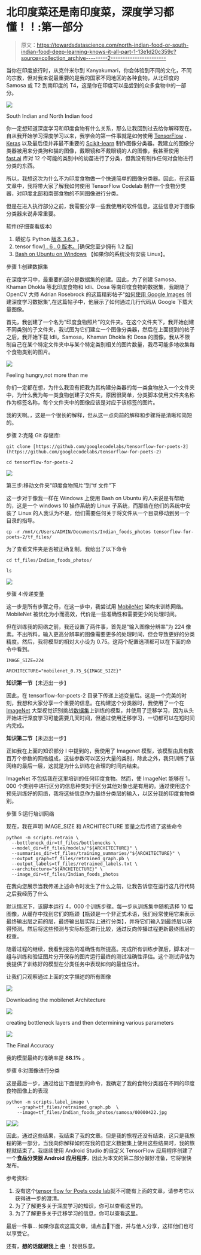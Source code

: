 # 北印度菜还是南印度菜，深度学习都懂！！:第一部分

> 原文：<https://towardsdatascience.com/north-indian-food-or-south-indian-food-deep-learning-knows-it-all-part-1-13e1d20c359c?source=collection_archive---------2----------------------->

当你在印度旅行时，从克什米尔到 Kanyakumari，你会体验到不同的文化，不同的宗教，但对我来说最重要的是我的国家不同地区的各种食物，从北印度的 Samosa 或 T2 到南印度的 T4，这是你在印度可以品尝到的众多食物中的一部分。

![](img/ebcca2219608d4c474e9690a7ae9f595.png)

South Indian and North Indian food

你一定想知道深度学习和印度食物有什么关系，那么让我回到过去给你解释现在。自从我开始学习深度学习以来，我学会的第一件事就是如何使用 [TensorFlow](https://www.tensorflow.org/) 、 [Keras](https://keras.io/) 以及最后但并非最不重要的 [Scikit-learn](http://scikit-learn.org/) 制作图像分类器。我建立的图像分类器被用来分类狗和猫的图像，戴眼镜和不戴眼镜的人的图像，我甚至使用 [fast.ai](https://github.com/fastai/fastai) 库对 12 个可能的类别中的幼苗进行了分类，但我没有制作任何对食物进行分类的东西。

所以，我想这次为什么不为印度食物做一个快速简单的图像分类器。因此，在这篇文章中，我将带大家了解我如何使用 TensorFlow Codelab 制作一个食物分类器，对印度北部和南部食物的不同图像进行分类。

但是在进入执行部分之前，我需要分享一些我使用的软件信息，这些信息对于图像分类器来说非常重要。

软件(仔细查看版本)

1.  蟒蛇与 Python [版本 3.6.3](https://anaconda.org/anaconda/python/files?version=3.6.3) 。
2.  tensor flow[1 . 6 . 0 版本。](https://www.tensorflow.org/install/)[确保您至少拥有 1.2 版]
3.  [Bash on Ubuntu on Windows](https://docs.microsoft.com/en-us/windows/wsl/install-win10) 【如果你的系统没有安装 Linux】。

步骤 1:创建数据集

在深度学习中，最重要的部分是数据集的创建。因此，为了创建 Samosa、Khaman Dhokla 等北印度食物和 Idli、Dosa 等南印度食物的数据集，我跟随了 OpenCV 大师 Adrian Rosebrock 的这篇精彩帖子"[如何使用 Google Images](https://www.pyimagesearch.com/2017/12/04/how-to-create-a-deep-learning-dataset-using-google-images/) 创建深度学习数据集",在这篇帖子中，他展示了如何通过几行代码从 Google 下载大量图像。

首先，我创建了一个名为“印度食物照片”的文件夹。在这个文件夹下，我开始创建不同类别的子文件夹，我试图为它们建立一个图像分类器，然后在上面提到的帖子之后，我开始下载 Idli，Samosa，Khaman Dhokla 和 Dosa 的图像。我从不限制自己在某个特定文件夹中与某个特定类别相关的图片数量，我尽可能多地收集每个食物类别的图片。

![](img/2bf453a66dd0843c96ab0ab45388a5bc.png)

Feeling hungry,not more than me

你们一定都在想，为什么我没有把我为其构建分类器的每一类食物放入一个文件夹中，为什么我为每一类食物创建子文件夹，原因很简单，分类脚本使用文件夹名称作为标签名称，每个文件夹中的图像应该是对应于该标签的图片。

我的天啊。，这是一个很长的解释，但从这一点向前的解释和步骤将是清晰和简短的。

步骤 2:克隆 Git 存储库:

`git clone [https://github.com/googlecodelabs/tensorflow-for-poets-2](https://github.com/googlecodelabs/tensorflow-for-poets-2)`

`cd tensorflow-for-poets-2`

![](img/1912ea16dc62a2940fd5381ea25b7483.png)

第三步:移动文件夹“印度食物照片”到“tf 文件”下

这一步对于像我一样在 Windows 上使用 Bash on Ubuntu 的人来说是有帮助的，这是一个 windows 10 操作系统的 Linux 子系统，而那些在他们的系统中安装了 Linux 的人我认为不是，他们需要任何关于将文件从一个目录移动到另一个目录的指导。

`cp -r /mnt/c/Users/ADMIN/Documents/Indian_foods_photos tensorflow-for-poets-2/tf_files/`

为了查看文件夹是否被正确复制，我给出了以下命令

`cd tf_files/Indian_foods_photos/`

`ls`

![](img/2200d1962a541a4296fc352ab88488af.png)

步骤 4:传递变量

这一步是所有步骤之母，在这一步中，我尝试用 [MobileNet](https://research.googleblog.com/2017/06/mobilenets-open-source-models-for.html) 架构来训练网络。MobileNet 被优化为小而高效，代价是一些准确性和需要更少的处理时间。

但在训练我的网络之前，我还设置了两件事，首先是“输入图像分辨率”为 224 像素。不出所料，输入更高分辨率的图像需要更多的处理时间，但会导致更好的分类精度。然后，我将模型的相对大小设为 0.75。这两个配置选项都可以在下面的命令中看到。

`IMAGE_SIZE=224`

`ARCHITECTURE="mobilenet_0.75_${IMAGE_SIZE}"`

**知识第一节**【未迈出一步】

因此，在 tensorflow-for-poets-2 目录下传递上述变量后。这是一个完美的时刻，我想和大家分享一个重要的信息。在构建这个分类器时，我使用了一个在 [ImageNet](http://image-net.org/) 大型视觉识别挑战[数据集](http://www.image-net.org/challenges/LSVRC/2012/)上训练的模型，并使用了迁移学习，因为从头开始进行深度学习可能需要几天时间，但通过使用迁移学习，一切都可以在短时间内完成。

**知识第二节**【未迈出一步】

正如我在上面的知识部分 I 中提到的，我使用了 Imagenet 模型，该模型由具有数百万个参数的网络组成，这些参数可以区分大量的类别，除此之外，我只训练了该网络的最后一层，这就是为什么训练在合理的时间内结束。

ImageNet 不包括我在这里培训的任何印度食物。然而，使 ImageNet 能够在 1，000 个类别中进行区分的信息种类对于区分其他对象也是有用的。通过使用这个预先训练好的网络，我将这些信息作为最终分类层的输入，以区分我的印度食物类别。

步骤 5:运行培训网络

现在，我在声明 IMAGE_SIZE 和 ARCHITECTURE 变量之后传递了这些命令

```
python -m scripts.retrain \
  --bottleneck_dir=tf_files/bottlenecks \
  --model_dir=tf_files/models/"${ARCHITECTURE}" \
  --summaries_dir=tf_files/training_summaries/"${ARCHITECTURE}" \
  --output_graph=tf_files/retrained_graph.pb \
  --output_labels=tf_files/retrained_labels.txt \
  --architecture="${ARCHITECTURE}" \
  --image_dir=tf_files/Indian_foods_photos
```

在我向您展示当我传递上述命令时发生了什么之前，让我告诉您在运行这几行代码之后我经历了什么

默认情况下，该脚本运行 4，000 个训练步骤。每一步从训练集中随机选择 10 幅图像，从缓存中找到它们的瓶颈【瓶颈是一个非正式术语，我们经常使用它来表示最终输出层之前的层，最终输出层实际上进行分类】，并将它们输入到最终层以获得预测。然后将这些预测与实际标签进行比较，通过反向传播过程更新最终图层的权重。

随着过程的继续，我看到报告的准确性有所提高。完成所有训练步骤后，脚本对一组与训练和验证图片分开保存的图片运行最终的测试准确性评估。这个测试评估为我提供了训练好的模型在分类任务中表现如何的最佳估计。

让我们只观察通过上面的文字描述的所有图像

![](img/fbb6e8703a5cb2e037cf7dcab6a50876.png)

Downloading the mobilenet Architecture

![](img/529ce8ad3bfd26689406eed00cbdc912.png)

creating bottleneck layers and then determining various parameters

![](img/b90a6074db644459ff81aaed26ecf53e.png)

The Final Accuracy

我的模型最终的准确率是 **88.1%** 。

步骤 6:对图像进行分类

这是最后一步，通过给出下面提到的命令，我确定了我的食物分类器在不同的印度食物图像上的表现

```
python -m scripts.label_image \
    --graph=tf_files/retrained_graph.pb  \
    --image=tf_files/Indian_foods_photos/samosa/00000422.jpg
```

![](img/47a2dd85c68941553374d824c4dcacee.png)![](img/0f08509d83a790f090db8233055a4504.png)

因此，通过这些结果，我结束了我的文章。但是我的旅程还没有结束，这只是我旅程的第一部分，当我向你解释如何在我的自定义数据集上使用这些结果时，我的旅程就结束了。我继续使用 Android Studio 的自定义 TensorFlow 应用程序创建了一个**食品分类器 Android 应用程序**，因此为本文的第二部分做好准备，它将很快发布。

参考资料:

1.  没有这个[tensor flow for Poets code lab](https://codelabs.developers.google.com/codelabs/tensorflow-for-poets/#0)就不可能有上面的文章，请参考它以获得进一步的澄清。
2.  为了了解更多关于深度学习的知识，你可以查看这里的。
3.  为了了解更多关于迁移学习的信息，你可以查看[这里](https://machinelearningmastery.com/transfer-learning-for-deep-learning/)。

最后一件事…
如果你喜欢这篇文章，请点击👏下面，并与他人分享，这样他们也可以享受它。

还有，**想的话就跟我上** [**中**](https://medium.com/@naveenmanwani) ！我很乐意。
